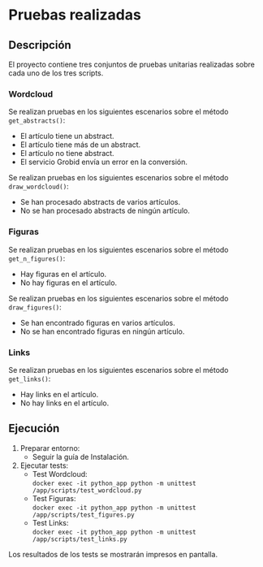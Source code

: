 # Pruebas realizadas

## Descripción

El proyecto contiene tres conjuntos de pruebas unitarias realizadas sobre cada uno de los tres scripts.

### Wordcloud

Se realizan pruebas en los siguientes escenarios sobre el método `get_abstracts()`:  
- El artículo tiene un abstract.  
- El artículo tiene más de un abstract.  
- El artículo no tiene abstract.  
- El servicio Grobid envía un error en la conversión.  

Se realizan pruebas en los siguientes escenarios sobre el método `draw_wordcloud()`:  
- Se han procesado abstracts de varios artículos.  
- No se han procesado abstracts de ningún artículo.  


### Figuras
Se realizan pruebas en los siguientes escenarios sobre el método `get_n_figures()`:  
- Hay figuras en el artículo.  
- No hay figuras en el artículo.  

Se realizan pruebas en los siguientes escenarios sobre el método `draw_figures()`:  
- Se han encontrado figuras en varios artículos.  
- No se han encontrado figuras en ningún artículo.  


### Links
Se realizan pruebas en los siguientes escenarios sobre el método `get_links()`:  
- Hay links en el artículo.  
- No hay links en el artículo.  

## Ejecución

1. Preparar entorno:  
    - Seguir la guía de Instalación.  
2. Ejecutar tests:  
    - Test Wordcloud:  
```docker exec -it python_app python -m unittest /app/scripts/test_wordcloud.py```
    - Test Figuras:  
```docker exec -it python_app python -m unittest /app/scripts/test_figures.py```
    - Test Links:  
```docker exec -it python_app python -m unittest /app/scripts/test_links.py```

Los resultados de los tests se mostrarán impresos en pantalla.